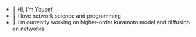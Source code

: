 - 👋 Hi, I’m Yousef
- 👀 I love network science and programming
- 🌱 I’m currently working on higher-order kuramoto model and diffusion on networks

<!---
YousefAbyss/YousefAbyss is a ✨ special ✨ repository because its `README.md` (this file) appears on your GitHub profile.
You can click the Preview link to take a look at your changes.
--->
